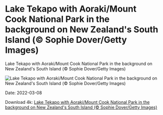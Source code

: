# Lake Tekapo with Aoraki/Mount Cook National Park in the background on New Zealand's South Island (© Sophie Dover/Getty Images)

Lake Tekapo with Aoraki/Mount Cook National Park in the background on New Zealand's South Island (© Sophie Dover/Getty Images)

![Lake Tekapo with Aoraki/Mount Cook National Park in the background on New Zealand's South Island (© Sophie Dover/Getty Images)](https://bing.com/th?id=OHR.NZTekapo_EN-US6844591784_UHD.jpg&w=1024&h=576)

Date: 2022-03-08

Download 4k: [Lake Tekapo with Aoraki/Mount Cook National Park in the background on New Zealand's South Island (© Sophie Dover/Getty Images)](https://bing.com/th?id=OHR.NZTekapo_EN-US6844591784_UHD.jpg)

